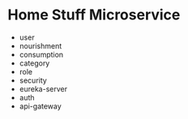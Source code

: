# Home Stuff Microservice

- user
- nourishment
- consumption
- category
- role
- security
- eureka-server
- auth
- api-gateway